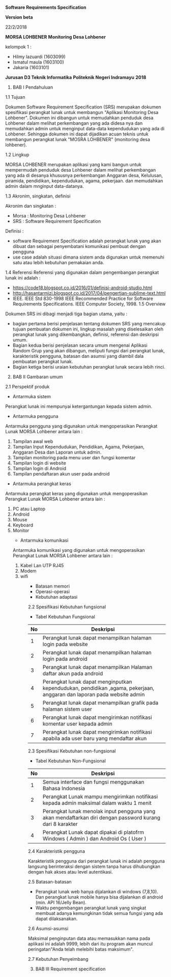 
**Software Requirements Specification**

**Version beta**

22/2/2018

**MORSA LOHBENER**
**Monitoring Desa Lohbener**


kelompok 1 :
- Hilmy lazuardi (1603099)
- Ismatul maula (1603100)
- Jakaria (1603101)

**Jurusan D3 Teknik Informatika**
**Politeknik Negeri Indramayu**
**2018**


1. BAB I Pendahuluan

1.1 Tujuan

Dokumen Software Requirement Specification (SRS) merupakan dokumen spesifikasi perangkat lunak untuk membangun "Aplikasi Monitoring Desa Lohbener". Dokumen ini dibangun untuk memudahkan penduduk desa Lohbener dalam melihat perkembangan yang ada didesa nya dan memudahkan admin untuk menginput data-data kependudukan yang ada di Lohbener. Sehingga dokumen ini dapat dijadikan acuan teknis untuk membangun perangkat lunak "MOSRA LOHBENER" (monitoring desa lohbener).

1.2	Lingkup

MORSA LOHBENER merupakan aplikasi yang kami bangun untuk mempermudah penduduk desa Lohbener dalam melihat perkembangan yang ada di desanya khususnya perkembangan Anggaran desa, Kelulusan, piramida, pendidikan, kependudukan, agama, pekerjaan. dan memudahkan admin dalam mnginput data-datanya.

1.3	 Akronim, singkatan, definisi

Akronim dan singkatan :
 - Morsa : Monitoring Desa Lohbener
- SRS : Software Requirement Specification

Definisi :
- software Requirement Specification adalah perangkat lunak yang akan dibuat dan sebagai penyembatani komunikasi pembuat dengan pengguna
- use case adalah situasi dimana sistem anda digunakan untuk memenuhi satu atau lebih kebutuhan pemakaian anda. 

1.4	Referensi
Referensi yang digunakan dalam pengembangan perangkat lunak ini adalah :
- https://code18.blogspot.co.id/2016/01/definisi-android-studio.html
- http://hasantarmizi.blogspot.co.id/2017/04/pengertian-sublime-text.html
- IEEE. IEEE Std 830-1998 IEEE Recommended Practice for Software Requirements Specifications. IEEE Computer Society, 1998. 1.5	Overview		

Dokumen SRS ini dibagi menjadi tiga bagian utama, yaitu :
- bagian pertama berisi penjelasan tentang dokumen SRS yang mencakup tujuan pembuatan dokumen ini, lingkup masalah yang diselesaikan oleh perangkat lunak yang dikembangkan, definisi, referensi dan deskripsi umum.
- Bagian kedua berisi penjelasan secara umum mengenai Aplikasi Random Grup yang akan dibangun, meliputi fungsi dari perangkat lunak, karakteristik pengguna, batasan dan asumsi yang diambil dala pembuatan perangkat lunak.
- Bagian ketiga berisi uraian kebutuhan perangkat lunak secara lebih rinci.

2. BAB II Gambaran umum

2.1	Perspektif produk

- Antarmuka sistem

Perangkat lunak ini mempunyai ketergantungan kepada sistem admin.

- Antarmuka pengguna

Antarmuka pengguna yang digunakan untuk mengoperasikan Perangkat Lunak MORSA Lohbener antara lain :
   <ol><li> Tampilan awal web </li>
    <li>Tampilan Input Kependudukan, Pendidikan, Agama, Pekerjaan, Anggaran Desa dan Laporan untuk admin. </li> 
    <li>Tampilan monitoring pada menu user dan fungsi komentar </li>
    <li>Tampilan login di website </li> 
    <li>Tampilan login di Android </li>
    <li>Tampilan pendaftaran akun user pada android </li></ol>
    
- Antarmuka perangkat keras

Antarmuka perangkat keras yang digunakan untuk mengoperasikan Perangkat Lunak MORSA Lohbener antara lain :
  <ol><li>PC atau Laptop</li>
  <li>Android</li>
  <li>Mouse</li>
  <li>Keyboard</li>
  <li>Monitor</li>
  
- Antarmuka komunikasi

Antarmuka komunikasi yang digunakan untuk mengoperasikan Perangkat Lunak MORSA Lohbener antara lain :
 <ol><li>Kabel Lan UTP RJ45</li>
 <li>Modem</li>
 <li>wifi</li><ol>

- Batasan memori
- Operasi-operasi
- Kebutuhan adaptasi

2.2	Spesifikasi Kebutuhan fungsional

- Tabel Kebutuhan Fungsional 

| No | Deskripsi |
| ------ | ------ |
| 1 | Perangkat lunak dapat menampilkan halaman login pada website  |
| 2 | Perangkat lunak dapat menampilkan halaman login pada android |
| 3 | Perangkat lunak dapat menampilkan Halaman daftar akun pada android |
| 4 | Perangkat lunak dapat menginputkan kependudukan, pendidikan ,agama, pekerjaan, anggaran dan laporan pada website admin
| 5 | Perangkat lunak dapat menampilkan grafik pada halaman sistem user |
| 6 | Perangkat lunak dapat mengirimkan notifikasi komentar user kepada admin |
| 7 | Perangkat lunak dapat mengirimkan notifikasi apabila ada user baru yang mendaftar akun |

2.3	Spesifikasi Kebutuhan non-fungsional

- Tabel Kebutuhan Non-Fungsional 

| No | Deskripsi |
| ------ | ------ |
| 1 | Semua interface dan fungsi menggunakan Bahasa Indonesia |
| 2 | Perangkat Lunak mampu mengirimkan notifikasi kepada admin maksimal dalam waktu 1 menit |
| 3 | Perangkat lunak menolak input pengguna yang akan mendaftarkan diri dengan password kurang dari 8 karakter |
| 4 | Perangkat Lunak dapat dipakai di platofrm Windows ( Admin ) dan Android Os ( User )
 
2.4	Karakteristik pengguna

Karakteristik pengguna dari perangkat lunak ini adalah pengguna langsung berinteraksi dengan sistem tanpa harus dihubungkan dengan hak akses atau level autentikasi.

2.5	Batasan-batasan

- Perangkat lunak web hanya dijalankan di windows (7,8,10). Dan perangkat lunak mobile hanya bisa dijalankan di android (min. API 16/Jelly Bean).
- Waktu pengembangan perangkat lunak yang singkat membuat adanya kemungkinan tidak semua fungsi yang ada dapat dilaksanakan.

2.6	Asumsi-asumsi

Maksimal penginputan data atau memasukkan nama pada aplikasi ini adalah 9999, lebih dari itu program akan muncul peringatan"Anda telah melebihi batas maksimum".

2.7	Kebutuhan Penyeimbang

3. BAB III Requirement specification
	


